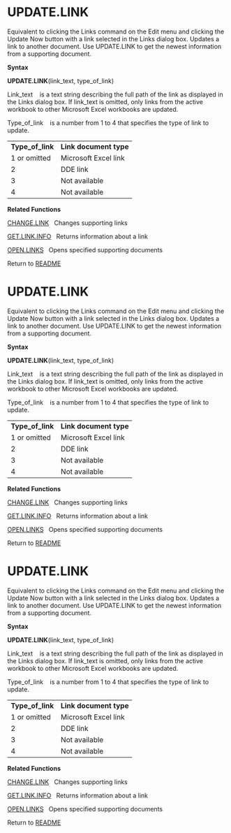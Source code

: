 # UPDATE.LINK

Equivalent to clicking the Links command on the Edit menu and clicking
the Update Now button with a link selected in the Links dialog box.
Updates a link to another document. Use UPDATE.LINK to get the newest
information from a supporting document.

**Syntax**

**UPDATE.LINK**(link\_text, type\_of\_link)

Link\_text&nbsp;&nbsp;&nbsp;&nbsp;is a text string describing the full
path of the link as displayed in the Links dialog box. If link\_text is
omitted, only links from the active workbook to other Microsoft Excel
workbooks are updated.

Type\_of\_link&nbsp;&nbsp;&nbsp;&nbsp;is a number from 1 to 4 that
specifies the type of link to update.

|                    |                        |
| ------------------ | ---------------------- |
| **Type\_of\_link** | **Link document type** |
| 1 or omitted       | Microsoft Excel link   |
| 2                  | DDE link               |
| 3                  | Not available          |
| 4                  | Not available          |

**Related Functions**

[CHANGE.LINK](CHANGE.LINK.md)&nbsp;&nbsp;&nbsp;Changes supporting links

[GET.LINK.INFO](GET.LINK.INFO.md)&nbsp;&nbsp;&nbsp;Returns information about a link

[OPEN.LINKS](OPEN.LINKS.md)&nbsp;&nbsp;&nbsp;Opens specified supporting documents



Return to [README](README.md#U)

# UPDATE.LINK

Equivalent to clicking the Links command on the Edit menu and clicking
the Update Now button with a link selected in the Links dialog box.
Updates a link to another document. Use UPDATE.LINK to get the newest
information from a supporting document.

**Syntax**

**UPDATE.LINK**(link\_text, type\_of\_link)

Link\_text&nbsp;&nbsp;&nbsp;&nbsp;is a text string describing the full
path of the link as displayed in the Links dialog box. If link\_text is
omitted, only links from the active workbook to other Microsoft Excel
workbooks are updated.

Type\_of\_link&nbsp;&nbsp;&nbsp;&nbsp;is a number from 1 to 4 that
specifies the type of link to update.

|                    |                        |
| ------------------ | ---------------------- |
| **Type\_of\_link** | **Link document type** |
| 1 or omitted       | Microsoft Excel link   |
| 2                  | DDE link               |
| 3                  | Not available          |
| 4                  | Not available          |

**Related Functions**

[CHANGE.LINK](CHANGE.LINK.md)&nbsp;&nbsp;&nbsp;Changes supporting links

[GET.LINK.INFO](GET.LINK.INFO.md)&nbsp;&nbsp;&nbsp;Returns information about a link

[OPEN.LINKS](OPEN.LINKS.md)&nbsp;&nbsp;&nbsp;Opens specified supporting documents



Return to [README](README.md#U)

# UPDATE.LINK

Equivalent to clicking the Links command on the Edit menu and clicking
the Update Now button with a link selected in the Links dialog box.
Updates a link to another document. Use UPDATE.LINK to get the newest
information from a supporting document.

**Syntax**

**UPDATE.LINK**(link\_text, type\_of\_link)

Link\_text&nbsp;&nbsp;&nbsp;&nbsp;is a text string describing the full
path of the link as displayed in the Links dialog box. If link\_text is
omitted, only links from the active workbook to other Microsoft Excel
workbooks are updated.

Type\_of\_link&nbsp;&nbsp;&nbsp;&nbsp;is a number from 1 to 4 that
specifies the type of link to update.

|                    |                        |
| ------------------ | ---------------------- |
| **Type\_of\_link** | **Link document type** |
| 1 or omitted       | Microsoft Excel link   |
| 2                  | DDE link               |
| 3                  | Not available          |
| 4                  | Not available          |

**Related Functions**

[CHANGE.LINK](CHANGE.LINK.md)&nbsp;&nbsp;&nbsp;Changes supporting links

[GET.LINK.INFO](GET.LINK.INFO.md)&nbsp;&nbsp;&nbsp;Returns information about a link

[OPEN.LINKS](OPEN.LINKS.md)&nbsp;&nbsp;&nbsp;Opens specified supporting documents



Return to [README](README.md#U)

